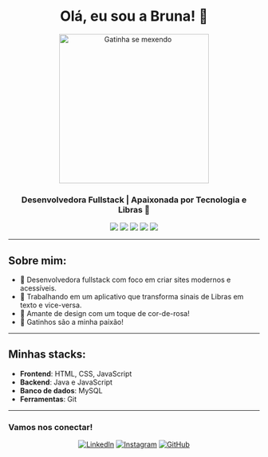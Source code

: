 <h1 align="center">Olá, eu sou a Bruna! 👋</h1>

<p align="center">
  <img src="https://media.giphy.com/media/v6aOjy0Qo1fIA/giphy.gif" alt="Gatinha se mexendo" width="300" height="300"/>
</p>

<h3 align="center">Desenvolvedora Fullstack | Apaixonada por Tecnologia e Libras 🖤</h3>

<p align="center">
  <img src="https://img.shields.io/badge/-HTML-E34F26?style=for-the-badge&logo=html5&logoColor=white"/>
  <img src="https://img.shields.io/badge/-CSS-1572B6?style=for-the-badge&logo=css3&logoColor=white"/>
  <img src="https://img.shields.io/badge/-JavaScript-F7DF1E?style=for-the-badge&logo=javascript&logoColor=black"/>
  <img src="https://img.shields.io/badge/-React-61DAFB?style=for-the-badge&logo=react&logoColor=black"/>
  <img src="https://img.shields.io/badge/-Node.js-339933?style=for-the-badge&logo=nodedotjs&logoColor=white"/>
</p>

---

## Sobre mim:
- 🌸 Desenvolvedora fullstack com foco em criar sites modernos e acessíveis.
- 📱 Trabalhando em um aplicativo que transforma sinais de Libras em texto e vice-versa.
- 🎨 Amante de design com um toque de cor-de-rosa!
- 🐾 Gatinhos são a minha paixão!

---

## Minhas stacks:

- **Frontend**: HTML, CSS, JavaScript
- **Backend**: Java e JavaScript
- **Banco de dados**: MySQL
- **Ferramentas**: Git

---

### Vamos nos conectar!

<p align="center">
  <a href="https://www.linkedin.com/in/seu-perfil" target="_blank"><img src="https://img.shields.io/badge/LinkedIn-FF69B4?style=for-the-badge&logo=linkedin&logoColor=white" alt="LinkedIn"/></a>
  <a href="https://www.instagram.com/seu-usuario" target="_blank"><img src="https://img.shields.io/badge/Instagram-FF69B4?style=for-the-badge&logo=instagram&logoColor=white" alt="Instagram"/></a>
  <a href="https://github.com/seu-usuario" target="_blank"><img src="https://img.shields.io/badge/GitHub-FF69B4?style=for-the-badge&logo=github&logoColor=white" alt="GitHub"/></a>
</p>
